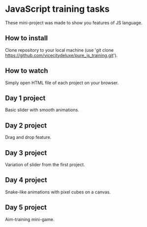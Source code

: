 # JavaScript training tasks

These mini-project was made to show you features of JS language.

## How to install

Clone repository to your local machine (use 'git clone https://github.com/vicecitydeluxe/pure_js_training.git').

## How to watch

Simply open HTML file of each project on your browser.

## Day 1 project

Basic slider with smooth animations.

## Day 2 project

Drag and drop feature.

## Day 3 project

Variation of slider from the first project.

## Day 4 project

Snake-like animations with pixel cubes on a canvas.  

## Day 5 project

Aim-training mini-game.
